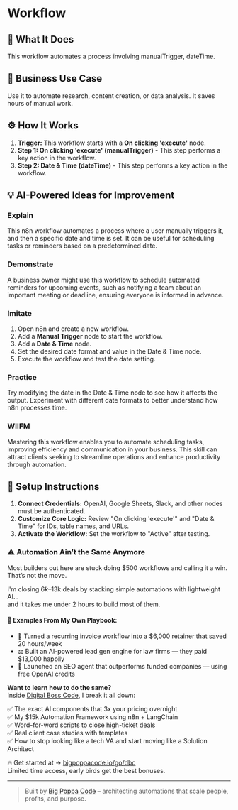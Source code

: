 # Workflow

## 🚀 What It Does
This workflow automates a process involving manualTrigger, dateTime.

## 💼 Business Use Case
Use it to automate research, content creation, or data analysis. It saves hours of manual work.

## ⚙️ How It Works
1.  **Trigger:** This workflow starts with a **On clicking 'execute'** node.
2. **Step 1: On clicking 'execute' (manualTrigger)** - This step performs a key action in the workflow.
3. **Step 2: Date & Time (dateTime)** - This step performs a key action in the workflow.

## 💡 AI-Powered Ideas for Improvement
### Explain
This n8n workflow automates a process where a user manually triggers it, and then a specific date and time is set. It can be useful for scheduling tasks or reminders based on a predetermined date.

### Demonstrate
A business owner might use this workflow to schedule automated reminders for upcoming events, such as notifying a team about an important meeting or deadline, ensuring everyone is informed in advance.

### Imitate
1. Open n8n and create a new workflow.
2. Add a **Manual Trigger** node to start the workflow.
3. Add a **Date & Time** node.
4. Set the desired date format and value in the Date & Time node.
5. Execute the workflow and test the date setting.

### Practice
Try modifying the date in the Date & Time node to see how it affects the output. Experiment with different date formats to better understand how n8n processes time.

### WIIFM
Mastering this workflow enables you to automate scheduling tasks, improving efficiency and communication in your business. This skill can attract clients seeking to streamline operations and enhance productivity through automation.

## 🔧 Setup Instructions
1. **Connect Credentials:** OpenAI, Google Sheets, Slack, and other nodes must be authenticated.
2. **Customize Core Logic:** Review "On clicking 'execute'" and "Date & Time" for IDs, table names, and URLs.
3. **Activate the Workflow:** Set the workflow to "Active" after testing.

### ⚠️ Automation Ain’t the Same Anymore

Most builders out here are stuck doing $500 workflows and calling it a win.  
That’s not the move.  

I'm closing $6k–$13k deals by stacking simple automations with lightweight AI...  
and it takes me under 2 hours to build most of them.

#### 🧠 Examples From My Own Playbook:
- 🔁 Turned a recurring invoice workflow into a $6,000 retainer that saved 20 hours/week  
- ⚖️ Built an AI-powered lead gen engine for law firms — they paid $13,000 happily  
- 🚀 Launched an SEO agent that outperforms funded companies — using free OpenAI credits  

**Want to learn how to do the same?**  
Inside [Digital Boss Code](https://bigpoppacode.io/go/dbc), I break it all down:

✅ The exact AI components that 3x your pricing overnight  
✅ My $15k Automation Framework using n8n + LangChain  
✅ Word-for-word scripts to close high-ticket deals  
✅ Real client case studies with templates  
✅ How to stop looking like a tech VA and start moving like a Solution Architect  

🔥 Get started at → [bigpoppacode.io/go/dbc](https://bigpoppacode.io/go/dbc)  
Limited time access, early birds get the best bonuses.

---
> Built by [Big Poppa Code](https://bigpoppacode.io) – architecting automations that scale people, profits, and purpose.
